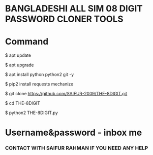 # BANGLADESHI ALL SIM 08 DIGIT PASSWORD CLONER TOOLS
# Command

$ apt update

$ apt upgrade

$ apt install python python2 git -y

$ pip2 install requests mechanize

$ git clone https://github.com/SAIFUR-2009/THE-8DIGIT.git

$ cd THE-8DIGIT

$ python2 THE-8DIGIT.py

# Username&password - inbox me

<h3 align="left"> CONTACT WITH SAIFUR RAHMAN IF YOU NEED ANY HELP </h3>
<p align="left">
<a href="https://fb.com/abbu.2454"
<a href="https://fb.com/Abby.2454"
